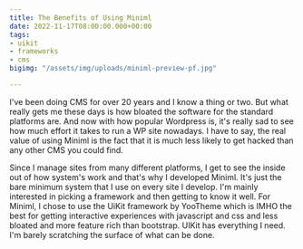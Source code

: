 ```yaml
---
title: The Benefits of Using Miniml
date: 2022-11-17T08:00:00.000+00:00
tags:
- uikit
- frameworks
- cms
bigimg: "/assets/img/uploads/miniml-preview-pf.jpg"

---
```

I've been doing CMS for over 20 years and I know a thing or two. But what really gets me these days is how bloated the software for the standard platforms are. And now with how popular Wordpress is, it's really sad to see how much effort it takes to run a WP site nowadays. I have to say, the real value of using Miniml is the fact that it is much less likely to get hacked than any other CMS you could find. 

Since I manage sites from many different platforms, I get to see the inside out of how system's work and that's why I developed Miniml. It's just the bare minimum system that I use on every site I develop. I'm mainly interested in picking a framework and then getting to know it well. For Miniml, I chose to use the UiKit framework by YooTheme which is IMHO the best for getting interactive experiences with javascript and css and less bloated and more feature rich than bootstrap. UIKit has everything I need. I'm barely scratching the surface of what can be done.